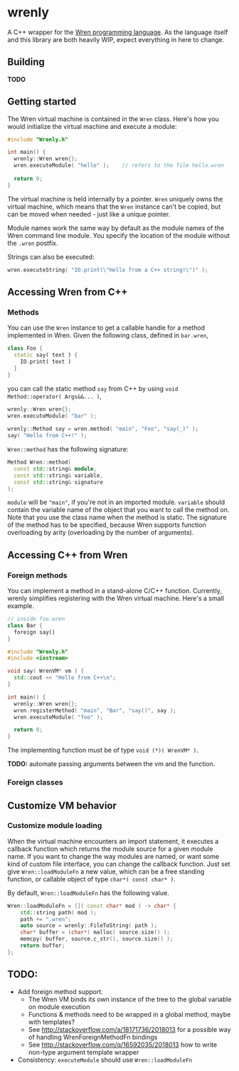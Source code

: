 
# wrenly

A C++ wrapper for the [Wren programming language](http://munificent.github.io/wren/). As the language itself and this library are both heavily WIP, expect everything in here to change.

## Building

**TODO**

## Getting started

The Wren virtual machine is contained in the `Wren` class. Here's how you would initialize the virtual machine and execute a module:

```cpp
#include "Wrenly.h"

int main() {
  wrenly::Wren wren{};
  wren.executeModule( "hello" );	// refers to the file hello.wren
  
  return 0;
}
```

The virtual machine is held internally by a pointer. `Wren` uniquely owns the virtual machine, which means that the `Wren` instance can't be copied, but can be moved when needed - just like a unique pointer.

Module names work the same way by default as the module names of the Wren command line module. You specify the location of the module without the `.wren` postfix.

Strings can also be executed:

```cpp
wren.executeString( "IO.print(\"Hello from a C++ string!\")" );
```

## Accessing Wren from C++

### Methods

You can use the `Wren` instance to get a callable handle for a method implemented in Wren. Given the following class, defined in `bar.wren`, 

```dart
class Foo {
  static say( text ) {
    IO.print( text )
  }
}
```

you can call the static method `say` from C++ by using `void Method::operator( Args&&... )`,

```cpp
wrenly::Wren wren{};
wren.executeModule( "bar" );
    
wrenly::Method say = wren.method( "main", "Foo", "say(_)" );
say( "Hello from C++!" );
```

`Wren::method` has the following signature:

```cpp
Method Wren::method( 
  const std::string& module, 
  const std::string& variable,
  const std::string& signature
);
```

`module` will be `"main"`, if you're not in an imported module. `variable` should contain the variable name of the object that you want to call the method on. Note that you use the class name when the method is static. The signature of the method has to be specified, because Wren supports function overloading by arity (overloading by the number of arguments).

## Accessing C++ from Wren
### Foreign methods

You can implement a method in a stand-alone C/C++ function. Currently, wrenly simplifies registering with the Wren virtual machine. Here's a small example.

```dart
// inside foo.wren
class Bar {
  foreign say()
}
```

```cpp
#include "Wrenly.h"
#include <iostream>

void say( WrenVM* vm ) {
  std::cout << "Hello from C++\n";
}

int main() {
  wrenly::Wren wren{};
  wren.registerMethod( "main", "Bar", "say()", say );
  wren.executeModule( "foo" );

  return 0;
}
```

The implementing function must be of type `void (*)( WrenVM* )`.

**TODO:** automate passing arguments between the vm and the function.

### Foreign classes

## Customize VM behavior
### Customize module loading

When the virtual machine encounters an import statement, it executes a callback function which returns the module source for a given module name. If you want to change the way modules are named, or want some kind of custom file interface, you can change the callback function. Just set give `Wren::loadModuleFn` a new value, which can be a free standing function, or callable object of type `char*( const char* )`.

By default, `Wren::loadModuleFn` has the following value.

```cpp
Wren::loadModuleFn = []( const char* mod ) -> char* {
    std::string path( mod );
    path += ".wren";
    auto source = wrenly::FileToString( path );
    char* buffer = (char*) malloc( source.size() );
    memcpy( buffer, source.c_str(), source.size() );
    return buffer;
};
```

## TODO:

* Add foreign method support.
  * The Wren VM binds its own instance of the tree to the global variable on module execution
  * Functions & methods need to be wrapped in a global method, maybe with templates?
  * See http://stackoverflow.com/a/18171736/2018013 for a possible way of handling WrenForeignMethodFn bindings
  * See http://stackoverflow.com/q/16592035/2018013 how to write non-type argument template wrapper
* Consistency: `executeModule` should use `Wren::loadModuleFn`
